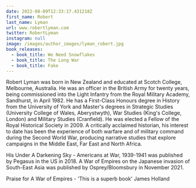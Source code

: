 ```yaml
---
date: 2022-08-09T12:33:17.431218Z
first_name: Robert
last_name: Lyman
url: www.robertlyman.com
twitter: RobertLyman
instagram: null
image: /images/author_images/lyman_robert.jpg
book_releases:
  - book_title: We Need Snowflakes
  - book_title: The Long War
  - book_title: Fake
---
```

Robert Lyman was born in New Zealand and educated at Scotch College, Melbourne, Australia.  He was an officer in the British Army for twenty years, being commissioned into the Light Infantry from the Royal Military Academy, Sandhurst, in April 1982.  He has a First-Class Honours degree in History from the University of York and Master's degrees in Strategic Studies (University College of Wales, Aberystwyth), War Studies (King's College, London) and Military Studies (Cranfield).   He was elected a Fellow of the Royal Historical Society in 2009.  A critically acclaimed historian, his interest to date has been the experience of both warfare and of military command during the Second World War, producing narrative studies that explore campaigns in the Middle East, Far East and North Africa.

His Under A Darkening Sky - Americans at War, 1939-1941 was published by Pegasus in the US in 2018.  A War of Empires on the Japanese invasion of South-East Asia was published by Osprey/Bloomsbury in November 2021. 

Praise for A War of Empires - 'This is a superb book' James Holland